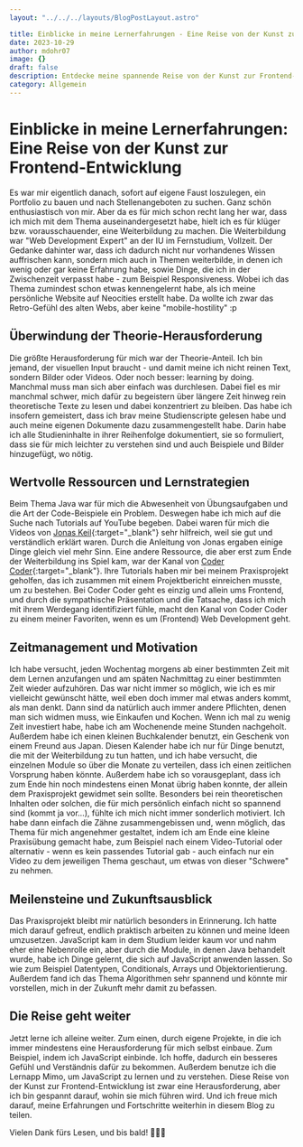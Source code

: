 ```yaml
---
layout: "../../../layouts/BlogPostLayout.astro"

title: Einblicke in meine Lernerfahrungen - Eine Reise von der Kunst zur Frontend-Entwicklung 👩‍💻
date: 2023-10-29
author: mdohr07
image: {}
draft: false
description: Entdecke meine spannende Reise von der Kunst zur Frontend-Entwicklung in meinem neuen Blogpost. Erfahre, wie ich die Theorie-Herausforderung gemeistert habe, welche wertvollen Ressourcen mir geholfen haben und wie ich meine Lernreise fortsetze. Tauche ein in meine Welt der kreativen Transformation und lerne, wie du deine Leidenschaft in technische Fähigkeiten umwandeln kannst. 👩‍💻✨
category: Allgemein
---
```


# Einblicke in meine Lernerfahrungen: Eine Reise von der Kunst zur Frontend-Entwicklung

Es war mir eigentlich danach, sofort auf eigene Faust loszulegen, ein Portfolio zu bauen und nach Stellenangeboten zu suchen. Ganz schön enthusiastisch von mir. Aber da es für mich schon recht lang her war, dass ich mich mit dem Thema auseinandergesetzt habe, hielt ich es für klüger bzw. vorausschauender, eine Weiterbildung zu machen. Die Weiterbildung war "Web Development Expert" an der IU im Fernstudium, Vollzeit. Der Gedanke dahinter war, dass ich dadurch nicht nur vorhandenes Wissen auffrischen kann, sondern mich auch in Themen weiterbilde, in denen ich wenig oder gar keine Erfahrung habe, sowie Dinge, die ich in der Zwischenzeit verpasst habe - zum Beispiel Responsiveness. Wobei ich das Thema zumindest schon etwas kennengelernt habe, als ich meine persönliche Website auf Neocities erstellt habe. Da wollte ich zwar das Retro-Gefühl des alten Webs, aber keine "mobile-hostility" :p

## Überwindung der Theorie-Herausforderung

Die größte Herausforderung für mich war der Theorie-Anteil. Ich bin jemand, der visuellen Input braucht - und damit meine ich nicht reinen Text, sondern Bilder oder Videos. Oder noch besser: learning by doing. Manchmal muss man sich aber einfach was durchlesen. Dabei fiel es mir manchmal schwer, mich dafür zu begeistern über längere Zeit hinweg rein theoretische Texte zu lesen und dabei konzentriert zu bleiben. Das habe ich insofern gemeistert, dass ich brav meine Studienscripte gelesen habe und auch meine eigenen Dokumente dazu zusammengestellt habe. Darin habe ich alle Studieninhalte in ihrer Reihenfolge dokumentiert, sie so formuliert, dass sie für mich leichter zu verstehen sind und auch Beispiele und Bilder hinzugefügt, wo nötig.

## Wertvolle Ressourcen und Lernstrategien

Beim Thema Java war für mich die Abwesenheit von Übungsaufgaben und die Art der Code-Beispiele ein Problem. Deswegen habe ich mich auf die Suche nach Tutorials auf YouTube begeben. Dabei waren für mich die Videos von [Jonas Keil](https://www.youtube.com/@JonasKeil){:target="_blank"} sehr hilfreich, weil sie gut und verständlich erklärt waren. Durch die Anleitung von Jonas ergaben einige Dinge gleich viel mehr Sinn. Eine andere Ressource, die aber erst zum Ende der Weiterbildung ins Spiel kam, war der Kanal von [Coder Coder](https://www.youtube.com/thecodercoder){:target="_blank"}. Ihre Tutorials haben mir bei meinem Praxisprojekt geholfen, das ich zusammen mit einem Projektbericht einreichen musste, um zu bestehen. Bei Coder Coder geht es einzig und allein ums Frontend, und durch die sympathische Präsentation und die Tatsache, dass ich mich mit ihrem Werdegang identifiziert fühle, macht den Kanal von Coder Coder zu einem meiner Favoriten, wenn es um (Frontend) Web Development geht.

## Zeitmanagement und Motivation

Ich habe versucht, jeden Wochentag morgens ab einer bestimmten Zeit mit dem Lernen anzufangen und am späten Nachmittag zu einer bestimmten Zeit wieder aufzuhören. Das war nicht immer so möglich, wie ich es mir vielleicht gewünscht hätte, weil eben doch immer mal etwas anders kommt, als man denkt. Dann sind da natürlich auch immer andere Pflichten, denen man sich widmen muss, wie Einkaufen und Kochen. Wenn ich mal zu wenig Zeit investiert habe, habe ich am Wochenende meine Stunden nachgeholt. Außerdem habe ich einen kleinen Buchkalender benutzt, ein Geschenk von einem Freund aus Japan. Diesen Kalender habe ich nur für Dinge benutzt, die mit der Weiterbildung zu tun hatten, und ich habe versucht, die einzelnen Module so über die Monate zu verteilen, dass ich einen zeitlichen Vorsprung haben könnte. Außerdem habe ich so vorausgeplant, dass ich zum Ende hin noch mindestens einen Monat übrig haben konnte, der allein dem Praxisprojekt gewidmet sein sollte. Besonders bei rein theoretischen Inhalten oder solchen, die für mich persönlich einfach nicht so spannend sind (kommt ja vor...), fühlte ich mich nicht immer sonderlich motiviert. Ich habe dann einfach die Zähne zusammengebissen und, wenn möglich, das Thema für mich angenehmer gestaltet, indem ich am Ende eine kleine Praxisübung gemacht habe, zum Beispiel nach einem Video-Tutorial oder alternativ - wenn es kein passendes Tutorial gab - auch einfach nur ein Video zu dem jeweiligen Thema geschaut, um etwas von dieser "Schwere" zu nehmen.

## Meilensteine und Zukunftsausblick

Das Praxisprojekt bleibt mir natürlich besonders in Erinnerung. Ich hatte mich darauf gefreut, endlich praktisch arbeiten zu können und meine Ideen umzusetzen. JavaScript kam in dem Studium leider kaum vor und nahm eher eine Nebenrolle ein, aber durch die Module, in denen Java behandelt wurde, habe ich Dinge gelernt, die sich auf JavaScript anwenden lassen. So wie zum Beispiel Datentypen, Conditionals, Arrays und Objektorientierung. Außerdem fand ich das Thema Algorithmen sehr spannend und könnte mir vorstellen, mich in der Zukunft mehr damit zu befassen.

## Die Reise geht weiter

Jetzt lerne ich alleine weiter. Zum einen, durch eigene Projekte, in die ich immer mindestens eine Herausforderung für mich selbst einbaue. Zum Beispiel, indem ich JavaScript einbinde. Ich hoffe, dadurch ein besseres Gefühl und Verständnis dafür zu bekommen. Außerdem benutze ich die Lernapp Mimo, um JavaScript zu lernen und zu verstehen. Diese Reise von der Kunst zur Frontend-Entwicklung ist zwar eine Herausforderung, aber ich bin gespannt darauf, wohin sie mich führen wird. Und ich freue mich darauf, meine Erfahrungen und Fortschritte weiterhin in diesem Blog zu teilen.

Vielen Dank fürs Lesen, und bis bald! 👩‍💻✨
